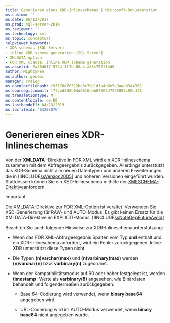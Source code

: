 ```yaml
---
title: Generieren eines XDR-Inlineschemas | Microsoft-Dokumentation
ms.custom: ''
ms.date: 06/13/2017
ms.prod: sql-server-2014
ms.reviewer: ''
ms.technology: xml
ms.topic: conceptual
helpviewer_keywords:
- XDR schemas [SQL Server]
- inline XDR schema generation [SQL Server]
- XMLDATA option
- FOR XML clause, inline XDR schema generation
ms.assetid: 2a40d617-9724-4f7d-80a4-a85c702f14d0
author: MightyPen
ms.author: genemi
manager: craigg
ms.openlocfilehash: f93170d78512ba3c79e1dfa4b8e5e9aae83a4862
ms.sourcegitcommit: f7fced330b64d6616aeb8766747295807c92dd41
ms.translationtype: MT
ms.contentlocale: de-DE
ms.lasthandoff: 04/23/2019
ms.locfileid: "63205076"
---
```

# <a name="generate-an-inline-xdr-schema"></a>Generieren eines XDR-Inlineschemas
  Von der **XMLDATA** -Direktive in FOR XML wird ein XDR-Inlineschema zusammen mit dem Abfrageergebnis zurückgegeben. Allerdings unterstützt das XDR-Schema nicht alle neuen Datentypen und anderen Erweiterungen, die in [!INCLUDE[ssVersion2005](../../includes/ssversion2005-md.md)] und höheren Versionen eingeführt wurden. Stattdessen können Sie ein XSD-Inlineschema mithilfe der [XMLSCHEMA-Direktive](generate-an-inline-xsd-schema.md)anfordern.  
  
> [!IMPORTANT]  
>  Die XMLDATA-Direktive zur FOR XML-Option ist veraltet. Verwenden Sie XSD-Generierung für RAW- und AUTO-Modus. Es gibt keinen Ersatz für die XMLDATA-Direktive im EXPLICIT-Modus. [!INCLUDE[ssNoteDepFutureAvoid](../../includes/ssnotedepfutureavoid-md.md)]  
  
 Beachten Sie auch folgende Hinweise zur XDR-Inlineschemaunterstützung:  
  
-   Wenn das FOR XML-Abfrageergebnis Spalten vom Typ **xml** enthält und ein XDR-Inlineschema anfordert, wird ein Fehler zurückgegeben. Inline-XDR unterstützt diese Typen nicht.  
  
-   Die Typen **(n)varchar(max)** und **(n)varbinary(max)** werden **(n)varchar(n)** bzw. **varbinary(n)** zugeordnet.  
  
-   Wenn der Kompatibilitätsmodus auf 90 oder höher festgelegt ist, werden **timestamp** -Werte als **varbinary(8)** angesehen, wie Binärdaten behandelt und folgendermaßen zurückgegeben:  
  
    -   Base 64-Codierung wird verwendet, wenn **binary base64** angegeben wird.  
  
    -   URL-Codierung wird im AUTO-Modus verwendet, wenn **binary base64** nicht angegeben wurde.  
  
  

